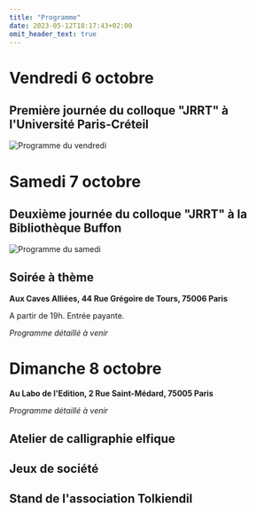 ```yaml
---
title: "Programme"
date: 2023-05-12T18:17:43+02:00
omit_header_text: true
---
```


# Vendredi 6 octobre
## Première journée du colloque "JRRT" à l'Université Paris-Créteil

![Programme du vendredi](/images/programme_vendredi.jpg)


# Samedi 7 octobre
## Deuxième journée du colloque "JRRT" à la Bibliothèque Buffon

![Programme du samedi](/images/programme_samedi.jpg)



## Soirée à thème
**Aux Caves Alliées, 44 Rue Grégoire de Tours, 75006 Paris**

A partir de 19h. Entrée payante.

*Programme détaillé à venir*

# Dimanche 8 octobre
**Au Labo de l'Edition, 2 Rue Saint-Médard, 75005 Paris**

*Programme détaillé à venir*

## Atelier de calligraphie elfique
## Jeux de société
## Stand de l'association Tolkiendil

